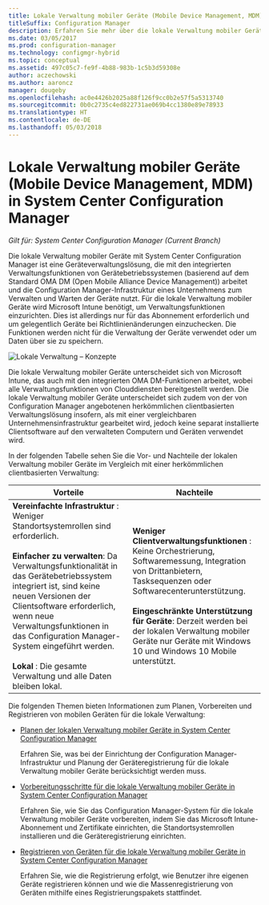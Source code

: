 ```yaml
---
title: Lokale Verwaltung mobiler Geräte (Mobile Device Management, MDM)
titleSuffix: Configuration Manager
description: Erfahren Sie mehr über die lokale Verwaltung mobiler Geräte – eine Geräteverwaltungslösung in System Center Configuration Manager.
ms.date: 03/05/2017
ms.prod: configuration-manager
ms.technology: configmgr-hybrid
ms.topic: conceptual
ms.assetid: 497c05c7-fe9f-4b88-983b-1c5b3d59308e
author: aczechowski
ms.author: aaroncz
manager: dougeby
ms.openlocfilehash: ac0e4426b2025a88f126f9cc0b2e57f5a5313740
ms.sourcegitcommit: 0b0c2735c4ed822731ae069b4cc1380e89e78933
ms.translationtype: HT
ms.contentlocale: de-DE
ms.lasthandoff: 05/03/2018
---
```

# <a name="on-premises-mobile-device-management-mdm-in-system-center-configuration-manager"></a>Lokale Verwaltung mobiler Geräte (Mobile Device Management, MDM) in System Center Configuration Manager

*Gilt für: System Center Configuration Manager (Current Branch)*

Die lokale Verwaltung mobiler Geräte mit System Center Configuration Manager ist eine Geräteverwaltungslösung, die mit den integrierten Verwaltungsfunktionen von Gerätebetriebssystemen (basierend auf dem Standard OMA DM (Open Mobile Alliance Device Management)) arbeitet und die Configuration Manager-Infrastruktur eines Unternehmens zum Verwalten und Warten der Geräte nutzt. Für die lokale Verwaltung mobiler Geräte wird Microsoft Intune benötigt, um Verwaltungsfunktionen einzurichten. Dies ist allerdings nur für das Abonnement erforderlich und um gelegentlich Geräte bei Richtlinienänderungen einzuchecken. Die Funktionen werden nicht für die Verwaltung der Geräte verwendet oder um Daten über sie zu speichern.  

 ![Lokale Verwaltung – Konzepte](media/On-premises-conceptual.png)  

 Die lokale Verwaltung mobiler Geräte unterscheidet sich von Microsoft Intune, das auch mit den integrierten OMA DM-Funktionen arbeitet, wobei alle Verwaltungsfunktionen von Clouddiensten bereitgestellt werden.  Die lokale Verwaltung mobiler Geräte unterscheidet sich zudem von der von Configuration Manager angebotenen herkömmlichen clientbasierten Verwaltungslösung insofern, als mit einer vergleichbaren Unternehmensinfrastruktur gearbeitet wird, jedoch keine separat installierte Clientsoftware auf den verwalteten Computern und Geräten verwendet wird.  

 In der folgenden Tabelle sehen Sie die Vor- und Nachteile der lokalen Verwaltung mobiler Geräte im Vergleich mit einer herkömmlichen clientbasierten Verwaltung:  

|Vorteile|Nachteile|  
|----------------|-------------------|  
|**Vereinfachte Infrastruktur** : Weniger Standortsystemrollen sind erforderlich.<br /><br /> **Einfacher zu verwalten**: Da Verwaltungsfunktionalität in das Gerätebetriebssystem integriert ist, sind keine neuen Versionen der Clientsoftware erforderlich, wenn neue Verwaltungsfunktionen in das Configuration Manager-System eingeführt werden.<br /><br /> **Lokal** : Die gesamte Verwaltung und alle Daten bleiben lokal.|**Weniger Clientverwaltungsfunktionen** : Keine Orchestrierung, Softwaremessung, Integration von Drittanbietern, Tasksequenzen oder Softwarecenterunterstützung.<br /><br /> **Eingeschränkte Unterstützung für Geräte**: Derzeit werden bei der lokalen Verwaltung mobiler Geräte nur Geräte mit Windows 10 und Windows 10 Mobile unterstützt.|  

 Die folgenden Themen bieten Informationen zum Planen, Vorbereiten und Registrieren von mobilen Geräten für die lokale Verwaltung:  

-   [Planen der lokalen Verwaltung mobiler Geräte in System Center Configuration Manager](../plan-design/plan-on-premises-mdm.md)  

     Erfahren Sie, was bei der Einrichtung der Configuration Manager-Infrastruktur und Planung der Geräteregistrierung für die lokale Verwaltung mobiler Geräte berücksichtigt werden muss.  

-   [Vorbereitungsschritte für die lokale Verwaltung mobiler Geräte in System Center Configuration Manager](../get-started/preparation-steps-for-on-premises-mdm.md)  

     Erfahren Sie, wie Sie das Configuration Manager-System für die lokale Verwaltung mobiler Geräte vorbereiten, indem Sie das Microsoft Intune-Abonnement und Zertifikate einrichten, die Standortsystemrollen installieren und die Geräteregistrierung einrichten.  

-   [Registrieren von Geräten für die lokale Verwaltung mobiler Geräte in System Center Configuration Manager](../deploy-use/enroll-devices-on-premises-mdm.md)  

     Erfahren Sie, wie die Registrierung erfolgt, wie Benutzer ihre eigenen Geräte registrieren können und wie die Massenregistrierung von Geräten mithilfe eines Registrierungspakets stattfindet.  
